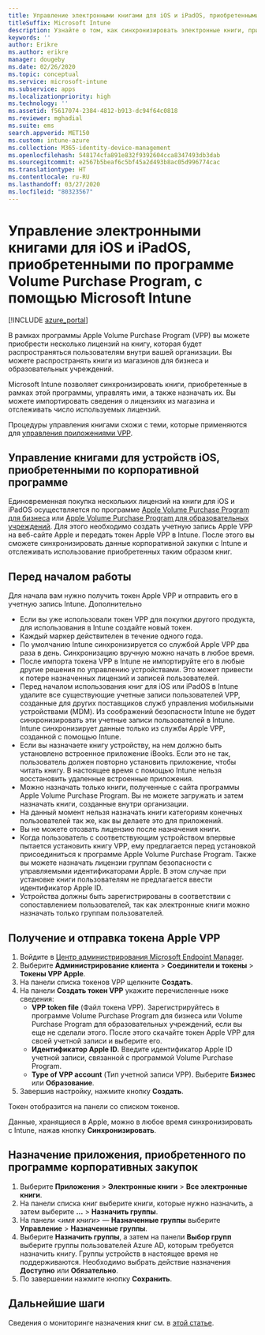 ```yaml
---
title: Управление электронными книгами для iOS и iPadOS, приобретенными по корпоративной программе
titleSuffix: Microsoft Intune
description: Узнайте о том, как синхронизировать электронные книги, приобретенные по программе Volume Purchase Program в магазине iOS, в Intune, а затем управлять ими и отслеживать их использование.
keywords: ''
author: Erikre
ms.author: erikre
manager: dougeby
ms.date: 02/26/2020
ms.topic: conceptual
ms.service: microsoft-intune
ms.subservice: apps
ms.localizationpriority: high
ms.technology: ''
ms.assetid: f5617074-2384-4812-b913-dc94f64c0818
ms.reviewer: mghadial
ms.suite: ems
search.appverid: MET150
ms.custom: intune-azure
ms.collection: M365-identity-device-management
ms.openlocfilehash: 548174cfa891e832f9392604cca8347493db3dab
ms.sourcegitcommit: e2567b5beaf6c5bf45a2d493b8ac05d996774cac
ms.translationtype: HT
ms.contentlocale: ru-RU
ms.lasthandoff: 03/27/2020
ms.locfileid: "80323567"
---
```

# <a name="how-to-manage-iosipados-ebooks-you-purchased-through-a-volume-purchase-program-with-microsoft-intune"></a>Управление электронными книгами для iOS и iPadOS, приобретенными по программе Volume Purchase Program, с помощью Microsoft Intune


[!INCLUDE [azure_portal](../includes/azure_portal.md)]

В рамках программы Apple Volume Purchase Program (VPP) вы можете приобрести несколько лицензий на книгу, которая будет распространяться пользователям внутри вашей организации. Вы можете распространять книги из магазинов для бизнеса и образовательных учреждений.

Microsoft Intune позволяет синхронизировать книги, приобретенные в рамках этой программы, управлять ими, а также назначать их. Вы можете импортировать сведения о лицензиях из магазина и отслеживать число используемых лицензий.

Процедуры управления книгами схожи с теми, которые применяются для [управления приложениями VPP](vpp-apps-ios.md).

## <a name="manage-volume-purchased-books-for-ios-devices"></a>Управление книгами для устройств iOS, приобретенными по корпоративной программе
Единовременная покупка нескольких лицензий на книги для iOS и iPadOS осуществляется по программе [Apple Volume Purchase Program для бизнеса](https://www.apple.com/business/vpp/) или [Apple Volume Purchase Program для образовательных учреждений](https://volume.itunes.apple.com/us/store). Для этого необходимо создать учетную запись Apple VPP на веб-сайте Apple и передать токен Apple VPP в Intune.  После этого вы сможете синхронизировать данные корпоративной закупки с Intune и отслеживать использование приобретенных таким образом книг.

## <a name="before-you-start"></a>Перед началом работы
Для начала вам нужно получить токен Apple VPP и отправить его в учетную запись Intune. Дополнительно

* Если вы уже использовали токен VPP для покупки другого продукта, для использования в Intune создайте новый токен.
* Каждый маркер действителен в течение одного года.
* По умолчанию Intune синхронизируется со службой Apple VPP два раза в день. Синхронизацию вручную можно начать в любое время.
* После импорта токена VPP в Intune не импортируйте его в любые другие решения по управлению устройствами. Это может привести к потере назначенных лицензий и записей пользователей.
* Перед началом использования книг для iOS или iPadOS в Intune удалите все существующие учетные записи пользователей VPP, созданные для других поставщиков служб управления мобильными устройствами (MDM). Из соображений безопасности Intune не будет синхронизировать эти учетные записи пользователей в Intune. Intune синхронизирует данные только из службы Apple VPP, созданной с помощью Intune.
* Если вы назначаете книгу устройству, на нем должно быть установлено встроенное приложение iBooks. Если это не так, пользователь должен повторно установить приложение, чтобы читать книгу. В настоящее время с помощью Intune нельзя восстановить удаленные встроенные приложения.
* Можно назначать только книги, полученные с сайта программы Apple Volume Purchase Program. Вы не можете загружать и затем назначать книги, созданные внутри организации.
* На данный момент нельзя назначать книги категориям конечных пользователей так же, как вы делаете это для приложений.
* Вы не можете отозвать лицензию после назначения книги.
* Когда пользователь с соответствующим устройством впервые пытается установить книгу VPP, ему предлагается перед установкой присоединиться к программе Apple Volume Purchase Program. Также вы можете назначать лицензии группам безопасности с управляемыми идентификаторами Apple. В этом случае при установке книги пользователям не предлагается ввести идентификатор Apple ID.
* Устройства должны быть зарегистрированы в соответствии с сопоставлением пользователей, так как электронные книги можно назначать только группам пользователей.   


## <a name="to-get-and-upload-an-apple-vpp-token"></a>Получение и отправка токена Apple VPP

1. Войдите в [Центр администрирования Microsoft Endpoint Manager](https://go.microsoft.com/fwlink/?linkid=2109431).
2. Выберите **Администрирование клиента** > **Соединители и токены** > **Токены VPP Apple**.
3. На панели списка токенов VPP щелкните **Создать**.
5. На панели **Создать токен VPP** укажите перечисленные ниже сведения:
    - **VPP token file** (Файл токена VPP). Зарегистрируйтесь в программе Volume Purchase Program для бизнеса или Volume Purchase Program для образовательных учреждений, если вы еще не сделали этого. После этого скачайте токен Apple VPP для своей учетной записи и выберите его.
    - **Идентификатор Apple ID.** Введите идентификатор Apple ID учетной записи, связанной с программой Volume Purchase Program.
    - **Type of VPP account** (Тип учетной записи VPP). Выберите **Бизнес** или **Образование**.
5. Завершив настройку, нажмите кнопку **Создать**.

Токен отобразится на панели со списком токенов.


Данные, хранящиеся в Apple, можно в любое время синхронизировать с Intune, нажав кнопку **Синхронизировать**.

## <a name="to-assign-a-volume-purchased-app"></a>Назначение приложения, приобретенного по программе корпоративных закупок

1. Выберите **Приложения** > **Электронные книги** > **Все электронные книги**.
2. На панели списка книг выберите книги, которые нужно назначить, а затем выберите **...** > **Назначить группы**.
3. На панели <*имя книги*> — **Назначенные группы** выберите **Управление** > **Назначенные группы**.
4. Выберите **Назначить группы**, а затем на панели **Выбор групп** выберите группы пользователей Azure AD, которым требуется назначить книгу. Группы устройств в настоящее время не поддерживаются.
Необходимо выбрать действие назначения **Доступно** или **Обязательно**. 
5. По завершении нажмите кнопку **Сохранить**.

## <a name="next-steps"></a>Дальнейшие шаги

Сведения о мониторинге назначения книг см. в [этой статье](apps-monitor.md).






